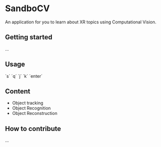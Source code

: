# SandboCV

An application for you to learn about XR topics using Computational Vision.

## Getting started

...

## Usage

´s´
´q´
´j´
´k´
´enter´

## Content

- Object tracking
- Object Recognition
- Object Reconstruction

## How to contribute

...
